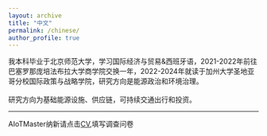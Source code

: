 ```yaml
---
layout: archive
title: "中文"
permalink: /chinese/
author_profile: true
---
```


我本科毕业于北京师范大学，学习国际经济与贸易&西班牙语，2021-2022年前往巴塞罗那庞培法布拉大学商学院交换一年，2022-2024年就读于加州大学圣地亚哥分校国际政策与战略学院，研究方向是能源政治和环境治理。 \
\
研究方向为基础能源设施、供应链，可持续交通出行和投资。

---

AIoTMaster纳新请点击[CV](https://yuanjianzhang0.github.io/cv/),填写调查问卷
